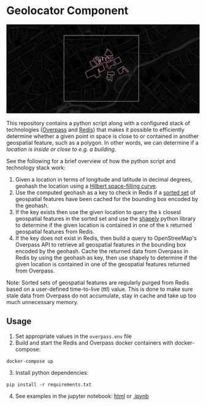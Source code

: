 # Geolocator Component

![illu](docs/preview.png)

This repository contains a python script along with a configured stack of
technologies ([Overpass](https://wiki.openstreetmap.org/wiki/Overpass_API) and
[Redis](https://redis.io/)) that makes it possible to efficiently determine
whether a given point in space is close to or contained in another geospatial
feature, such as a polygon. In other words, we can determine if
a *location is inside or close to e.g. a building*.

See the following for a brief overview of how the python script and
technology stack work:

1. Given a location in terms of longitude and latitude in decimal degrees,
   geohash the location using a [Hilbert space-filling
   curve](https://github.com/tammoippen/geohash-hilbert).
2. Use the computed geohash as a key to check in Redis if a [sorted
   set](https://redislabs.com/ebook/part-2-core-concepts/chapter-3-commands-in-redis/3-5-sorted-sets/)
   of geospatial features have been cached for the bounding box encoded by the
   geohash. 
3. If the key exists then use the given location to query the `k` closest
   geospatial features in the sorted set and use the
   [shapely](https://shapely.readthedocs.io/en/stable/manual.html) python
   library to determine if the given location is contained in one of the `k`
   returned geospatial features from Redis.
4. If the key does not exist in Redis, then build a query to OpenStreeMap's
   Overpass API to retrieve all geospatial features in the bounding box encoded
   by the geohash. Cache the returned data from Overpass in Redis by using the
   geohash as key, then use shapely to determine if the given location is
   contained in one of the geospatial features returned from Overpass. 

Note: Sorted sets of geospatial features are regularly purged from Redis based
on a user-defined time-to-live (ttl) value. This is done to make sure stale data
from Overpass do not accumulate, stay in cache and take up too much unnecessary
memory.  

## Usage

1. Set appropriate values in the `overpass.env` file
2. Build and start the Redis and Overpass docker containers with docker-compose:
```
docker-compose up
```
3. Install python dependencies:
```
pip install -r requirements.txt
```
4. See examples in the jupyter notebook:
   [html](https://nicklasxyz.github.io/Geolocator/) or [.ipynb](index.ipynb)
